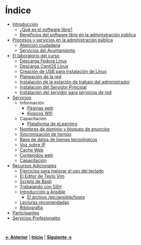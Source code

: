 <p align="center">   
 <h1>Índice</h1>
</p>  


* [Introducción](#)
  * [¿Qué es el software libre?](software_libre.md)
  * [Beneficios del software libre en la administración pública](beneficios.md)
* [Procesos y servicios en la administración pública](proc_y_servs_en_la_ap.md)
  * [Atención ciudadana](README.md)
  * [Servicios del Ayuntamiento](README.md)
* [El laboratorio del curso](laboratorio.md)
  * [Descarga Fedora Linux](descarga_fedora.md)
  * [Descarga CentOS Linux](descarga_centos.md)
  * [Creación de USB para instalación de Linux](creacion_usb_instalacion.md)
  * [Planeación de la red](planeacion_red.md)
  * [Instalación de la estación de trabajo del administrador](README.md)
  * [Instalación del Servidor Principal](servidor_principal.md)
  * [Instalación del servidor para servicios de red](sv-servicios_red.md)
* [Servicios](#)
  * Información
    * [Páginas web](servidor_web.md)
    * [Kioscos Wifi](kioscos_wifi.md)
  * Capacitación
    * [Plataforma de eLearning](servidor_lms.md)
  * [Nombres de dominio y bloqueo de anuncios](README.md)  
  * [Sincronización de tiempo](README.md)
  * [Base de datos de bienes tecnológicos](README.md)
  * [Voz sobre IP](README.md)
  * [Cache Web](README.md)
  * [Contenidos web](README.md)
  * [Capacitación](README.md)
* [Recursos Adicionales](#)
  * [Ejercicios para mejorar el uso del teclado](ejercicio_teclado.md)
  * [El Editor de Texto Vim](editor_de_texto.md)
  * [Scripts de Bash](#)
  * [Trabajando con SSH](#)
  * [Introducción a Ansible](#)
    * [El archivo /etc/ansible/hosts](#)
  * [Lecturas recomendadas](README.md)
  * [Bibliografía](bibliografia.md)
* [Participantes](participantes.md)
* [Servicios Profesionales](#)  


<br />   


[**<- Anterior**](README.md) | [**Inicio**](README.md) | [**Siguiente ->**](README.md) 
